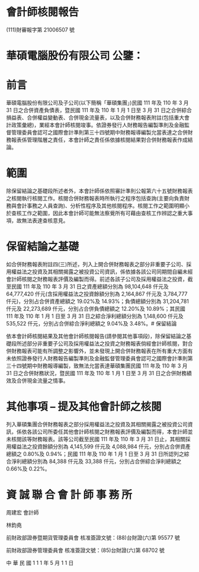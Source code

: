 # 會計師核閱報告

(111)財審報字第 21006507 號

# 華碩電腦股份有限公司 公鑒：

# 前言

華碩電腦股份有限公司及子公司(以下簡稱「華碩集團」)民國 111 年及 110 年 3 月 31 日之合併資產負債表，暨民國 111 年及 110 年 1 月 1 日至 3 月 31 日之合併綜合損益表、合併權益變動表、合併現金流量表，以及合併財務報表附註(包括重大會計政策彙總)，業經本會計師核閱竣事。依證券發行人財務報告編製準則及金融監督管理委員會認可之國際會計準則第三十四號期中財務報導編製允當表達之合併財務報表係管理階層之責任，本會計師之責任係依據核閱結果對合併財務報表作成結論。

# 範圍

除保留結論之基礎段所述者外，本會計師係依照審計準則公報第六十五號財務報表之核閱執行核閱工作。核閱合併財務報表時所執行之程序包括查詢(主要向負責財務與會計事務之人員查詢)、分析性程序及其他核閱程序。核閱工作之範圍明顯小於查核工作之範圍，因此本會計師可能無法察覺所有可藉由查核工作辨認之重大事項，故無法表達查核意見。

# 保留結論之基礎

如合併財務報表附註四(三)所述，列入上開合併財務報表之部分非重要子公司、採用權益法之投資及其相關揭露之被投資公司資訊，係依據各該公司同期間自編未經會計師核閱之財務報表評價及編製而得。前述各該子公司及採用權益法之投資，截至民國 111 年及 110 年 3 月 31 日之資產總額分別為 98,104,648 仟元及 64,777,420 仟元(含採用權益法之投資餘額分別為 2,164,867 仟元及 3,784,777 仟元)，分別占合併資產總額之 19.02%及 14.93%；負債總額分別為 31,204,781 仟元及 22,273,689 仟元，分別占合併負債總額之 12.20%及 10.89%；其民國 111 年及 110 年 1 月 1 日至 3 月 31 日之綜合淨利總額分別為 1,148,600 仟元及 535,522 仟元，分別占合併綜合淨利總額之 9.04%及 3.48%。# 保留結論

依本會計師核閱結果及其他會計師核閱報告(請參閱其他事項段)，除保留結論之基礎段所述部分非重要子公司及採用權益法之投資之財務報表倘經會計師核閱，對合併財務報表可能有所調整之影響外，並未發現上開合併財務報表在所有重大方面有未依照證券發行人財務報告編製準則及金融監督管理委員會認可之國際會計準則第三十四號期中財務報導編製，致無法允當表達華碩集團民國 111 年及 110 年 3 月 31 日之合併財務狀況，暨民國 111 年及 110 年 1 月 1 日至 3 月 31 日之合併財務績效及合併現金流量之情事。

# 其他事項 – 提及其他會計師之核閱

列入華碩集團合併財務報表之部分採用權益法之投資及其相關揭露之被投資公司資訊，係依各該公司所委任其他會計師核閱之財務報表評價及編製而得，本會計師並未核閱該等財務報表。該等公司截至民國 111 年及 110 年 3 月 31 日止，其相關採用權益法之投資餘額分別為 4,145,599 仟元及 4,088,984 仟元，分別占合併資產總額之 0.80%及 0.94%；民國 111 年及 110 年 1 月 1 日至 3 月 31 日所認列之綜合淨利總額分別為 84,388 仟元及 33,388 仟元，分別占合併綜合淨利總額之 0.66%及 0.22%。

# 資 誠 聯 合 會 計 師 事 務 所

周建宏 會計師

林鈞堯

前財政部證券暨期貨管理委員會 核准簽證文號：(88)台財證(六)第 95577 號

前財政部證券管理委員會 核准簽證文號：(85)台財證(六)第 68702 號

中 華 民 國 1 1 1 年 5 月 1 1 日
